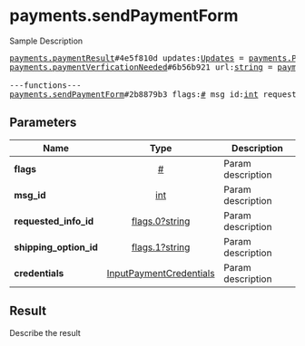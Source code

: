 # payments.sendPaymentForm

Sample Description

<pre>
<a href="../constructor/payments.paymentResult">payments.paymentResult</a>#4e5f810d updates:<a href="../type/Updates.md">Updates</a> = <a href="../type/payments.PaymentResult.md">payments.PaymentResult</a>;
<a href="../constructor/payments.paymentVerficationNeeded">payments.paymentVerficationNeeded</a>#6b56b921 url:<a href="../type/string.md">string</a> = <a href="../type/payments.PaymentResult.md">payments.PaymentResult</a>;

---functions---
<a href="../method/payments.sendPaymentForm.md">payments.sendPaymentForm</a>#2b8879b3 flags:<a href="../type/#.md">#</a> msg_id:<a href="../type/int.md">int</a> requested_info_id:<a href="../type/flags.0?string.md">flags.0?string</a> shipping_option_id:<a href="../type/flags.1?string.md">flags.1?string</a> credentials:<a href="../type/InputPaymentCredentials.md">InputPaymentCredentials</a> = <a href="../type/payments.PaymentResult.md">payments.PaymentResult</a>;
</pre>

## Parameters

| Name | Type | Description |
|------|:----:|-------------|
| **flags** | [#](../type/#.md) | Param description |
| **msg_id** | [int](../type/int.md) | Param description |
| **requested_info_id** | [flags.0?string](../type/flags.0?string.md) | Param description |
| **shipping_option_id** | [flags.1?string](../type/flags.1?string.md) | Param description |
| **credentials** | [InputPaymentCredentials](../type/InputPaymentCredentials.md) | Param description |

## Result

Describe the result

